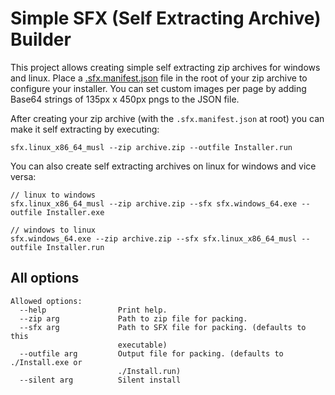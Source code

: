 Simple SFX (Self Extracting Archive) Builder
============================================

This project allows creating simple self extracting zip archives for windows and linux.
Place a [.sfx.manifest.json](./.sfx.manifest.json) file in the root of your zip archive to configure your installer. You can set custom images per page by adding Base64 strings of 135px x 450px pngs to the JSON file.

After creating your zip archive (with the `.sfx.manifest.json` at root) you can make it self extracting by executing:

````
sfx.linux_x86_64_musl --zip archive.zip --outfile Installer.run
````

You can also create self extracting archives on linux for windows and vice versa:

````
// linux to windows
sfx.linux_x86_64_musl --zip archive.zip --sfx sfx.windows_64.exe --outfile Installer.exe

// windows to linux
sfx.windows_64.exe --zip archive.zip --sfx sfx.linux_x86_64_musl --outfile Installer.run
````


All options
-----------

````
Allowed options:
  --help                Print help.
  --zip arg             Path to zip file for packing.
  --sfx arg             Path to SFX file for packing. (defaults to this
                        executable)
  --outfile arg         Output file for packing. (defaults to ./Install.exe or
                        ./Install.run)
  --silent arg          Silent install
````

